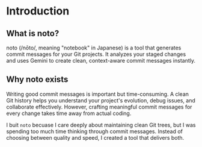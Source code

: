 # Introduction

## What is noto?

noto (/nōto/, meaning "notebook" in Japanese) is a tool that generates commit messages for your Git projects. It analyzes your staged changes and uses Gemini to create clean, context-aware commit messages instantly.

## Why noto exists

Writing good commit messages is important but time-consuming. A clean Git history helps you understand your project's evolution, debug issues, and collaborate effectively. However, crafting meaningful commit messages for every change takes time away from actual coding.

I buit `noto` becuase I care deeply about maintaining clean Git trees, but I was spending too much time thinking through commit messages. Instead of choosing between quality and speed, I created a tool that delivers both.
